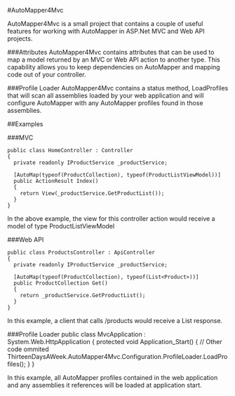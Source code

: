 #AutoMapper4Mvc

AutoMapper4Mvc is a small project that contains a couple of useful features for working with AutoMapper in ASP.Net MVC and Web API
projects. 

###Attributes
AutoMapper4Mvc contains attributes that can be used to map a model returned by an MVC or Web API action to another type.  This
capability allows you to keep dependencies on AutoMapper and mapping code out of your controller.

###Profile Loader
AutoMapper4Mvc contains a status method, LoadProfiles that will scan all assemblies loaded by your web application and will configure
AutoMapper with any AutoMapper profiles found in those assemblies.


##Examples

###MVC

    public class HomeController : Controller
    {
      private readonly IProductService _productService;
      
      [AutoMap(typeof(ProductCollection), typeof(ProductListViewModel))]
      public ActionResult Index()
      {
	    return View(_productService.GetProductList());
      }
    }

In the above example, the view for this controller action would receive a model
of type ProductListViewModel

###Web API

    public class ProductsController : ApiController
    {
      private readonly IProductService _productService;
      
      [AutoMap(typeof(ProductCollection), typeof(List<Product>))]
      public ProductCollection Get()
      {
        return _productService.GetProductList();
      }
    }

In this example, a client that calls /products would receive a List<Product> response.

###Profile Loader
    public class MvcApplication : System.Web.HttpApplication
	{
	  protected void Application_Start()
	  {
	    // Other code ommited
		ThirteenDaysAWeek.AutoMapper4Mvc.Configuration.ProfileLoader.LoadProfiles();
	  }
	}

In this example, all AutoMapper profiles contained in the web application and any assemblies it
references will be loaded at application start.